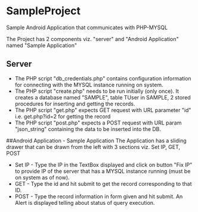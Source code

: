# SampleProject
Sample Android Application that communicates with PHP-MYSQL

The Project has 2 components viz. "server" and "Android Application" named "Sample Application"

## Server
* The PHP script "db_credentials.php" contains configuration information for connecting with the MYSQL instance running on system.
* The PHP script "create.php" needs to be run initially (only once). It creates a database named "SAMPLE", table TUser in SAMPLE, 2 stored procedures for inserting and getting the records.
* The PHP script "get.php" expects  GET request with URL parameter "id" i.e. get.php?id=2 for getting the record
* The PHP script "post.php" expects a POST request with URL param "json_string" containing the data to be inserted into the DB.

##Android Application - Sample Application
The Application has a sliding drawer that can be drawn from the left with 3 sections viz. Set IP, GET, POST

* Set IP - Type the IP in the TextBox displayed and click on button "Fix IP" to provide IP of the server that has a MYSQL instance running (must be on system as of now).
* GET - Type the id and hit submit to get the record corresponding to that ID.
* POST - Type the record information in form given and hit submit. An Alert is displayed telling about status of query execution.
